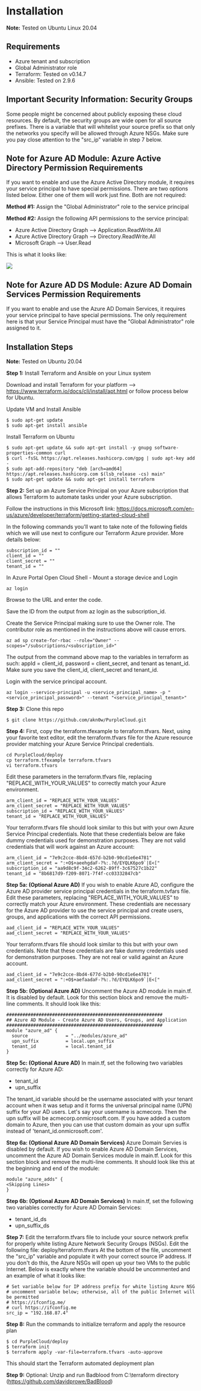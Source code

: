# Installation
**Note:**  Tested on Ubuntu Linux 20.04 

## Requirements
* Azure tenant and subscription
* Global Administrator role
* Terraform:  Tested on v0.14.7
* Ansible:  Tested on 2.9.6

## Important Security Information:  Security Groups
Some people might be concerned about publicly exposing these cloud resources.  By default, the security groups are wide open for all source prefixes.  There is a variable that will whitelist your source prefix so that only the networks you specify will be allowed through Azure NSGs.  Make sure you pay close attention to the "src_ip" variable in step 7 below.  

## Note for Azure AD Module:  Azure Active Directory Permission Requirements
If you want to enable and use the Azure Active Directory module, it requires your service principal to have special permissions.  There are two options listed below.  Either one of them will work just fine.  Both are not required:

**Method #1:**  Assign the "Global Administrator" role to the service principal

**Method #2:**  Assign the following API permissions to the service principal:
* Azure Active Directory Graph --> Application.ReadWrite.All
* Azure Active Directory Graph --> Directory.ReadWrite.All
* Microsoft Graph --> User.Read

This is what it looks like:

![](./images/aad_permissions.png)



## Note for Azure AD DS Module:  Azure AD Domain Services Permission Requirements
If you want to enable and use the Azure AD Domain Services, it requires your service principal to have special permissions.  The only requirement here is that your Service Principal must have the "Global Administrator" role assigned to it.

## Installation Steps

**Note:**  Tested on Ubuntu 20.04

**Step 1:** Install Terraform and Ansible on your Linux system

Download and install Terraform for your platform --> https://www.terraform.io/docs/cli/install/apt.html or follow process below for Ubuntu.

Update VM and Install Ansible
```
$ sudo apt-get update
$ sudo apt-get install ansible
```

Install Terraform on Ubuntu
```
$ sudo apt-get update && sudo apt-get install -y gnupg software-properties-common curl
$ curl -fsSL https://apt.releases.hashicorp.com/gpg | sudo apt-key add -
$ sudo apt-add-repository "deb [arch=amd64] https://apt.releases.hashicorp.com $(lsb_release -cs) main"
$ sudo apt-get update && sudo apt-get install terraform
```

**Step 2:** Set up an Azure Service Principal on your Azure subscription that allows Terraform to automate tasks under your Azure subscription.


Follow the instructions in this Microsoft link:
https://docs.microsoft.com/en-us/azure/developer/terraform/getting-started-cloud-shell

In the following commands you'll want to take note of the following fields which we will use next to configure our Terraform Azure provider. More details below:
```
subscription_id = ""
client_id = ""
client_secret = ""
tenant_id = ""
```

In Azure Portal Open Cloud Shell - Mount a storage device and Login
```
az login
```
Browse to the URL and enter the code.

Save the ID from the output from az login as the subscription_id.

Create the Service Principal making sure to use the Owner role. The contributor role as mentioned in the instructions above will cause errors.
```
az ad sp create-for-rbac --role="Owner" --scopes="/subscriptions/<subscription_id>"
```
The output from the command above map to the variables in terraform as such: appId = client_id, password = client_secret, and tenant as tenant_id. Make sure you save the client_id, client_secret and tenant_id.

Login with the service principal account.
```
az login --service-principal -u <service_principal_name> -p "<service_principal_password>" --tenant "<service_principal_tenant>"
```

**Step 3:** Clone this repo
```
$ git clone https://github.com/akn0w/PurpleCloud.git
```

**Step 4:** First, copy the terraform.tfexample to terraform.tfvars.  Next, using your favorite text editor, edit the terraform.tfvars file for the Azure resource provider matching your Azure Service Principal credentials.  

```
cd PurpleCloud/deploy
cp terraform.tfexample terraform.tfvars
vi terraform.tfvars
```

Edit these parameters in the terraform.tfvars file, replacing "REPLACE_WITH_YOUR_VALUES" to correctly match your Azure environment.  
```
arm_client_id = "REPLACE_WITH_YOUR_VALUES"
arm_client_secret = "REPLACE_WITH_YOUR_VALUES"
subscription_id = "REPLACE_WITH_YOUR_VALUES"
tenant_id = "REPLACE_WITH_YOUR_VALUES"
```

Your terraform.tfvars file should look similar to this but with your own Azure Service Principal credentials.  Note that these credentials below are fake dummy credentials used for demonstration purposes.  They are not valid credentials that will work against an Azure account:
```
arm_client_id = "7e9c2cce-8bd4-657d-b2b0-90cd1e6e4781"
arm_client_secret = ":+O$+aeehgdaF-?%:.?d/EYQLK6po9`|E<["
subscription_id = "aa9d8c9f-34c2-6262-89ff-3c67527c1b22"
tenant_id = "8b6817d9-f209-8071-7f4f-cc03332847cb"
```

**Step 5a: (Optional Azure AD)** If you wish to enable Azure AD, configure the Azure AD provider service principal credentials in the terraform.tvfars file.  Edit these parameters, replacing "REPLACE_WITH_YOUR_VALUES" to correctly match your Azure environment.  These credentials are necessary for the Azure AD provider to use the service principal and create users, groups, and applications with the correct API permissions.

```
aad_client_id = "REPLACE_WITH_YOUR_VALUES"
aad_client_secret = "REPLACE_WITH_YOUR_VALUES"
```

Your terraform.tfvars file should look similar to this but with your own credentials.  Note that these credentials are fake dummy credentials used for demonstration purposes.  They are not real or valid against an Azure account.
```
aad_client_id = "7e9c2cce-8bd4-677d-b2b0-90cd1e6e4781"
aad_client_secret = ":+O$+aefaadaF-?%:.?d/EYQLK6po9`|E<["
```
**Step 5b: (Optional Azure AD)** Uncomment the Azure AD module in main.tf.  It is disabled by default.  Look for this section block and remove the multi-line comments.  It should look like this:

```
##########################################################
## Azure AD Module - Create Azure AD Users, Groups, and Application
##########################################################
module "azure_ad" {
  source              = "../modules/azure_ad"
  upn_suffix          = local.upn_suffix
  tenant_id           = local.tenant_id
}
```

**Step 5c: (Optional Azure AD)** In main.tf, set the following two variables correctly for Azure AD:
* tenant_id
* upn_suffix

The tenant_id variable should be the username associated with your tenant account when it was setup and it forms the universal principal name (UPN) suffix for your AD users.  Let's say your username is acmecorp.  Then the upn suffix will be acmecorp.onmicrosoft.com.  If you have added a custom domain to Azure, then you can use that custom domain as your upn suffix instead of 'tenant_id.onmicrosoft.com'.


**Step 6a: (Optional Azure AD Domain Services)** Azure Domain Servies is disabled by default.  If you wish to enable Azure AD Domain Services, uncomment the Azure AD Domain Services module in main.tf.  Look for this section block and remove the multi-line comments.  It should look like this at the beginning and end of the module:
```
module "azure_adds" {
<Skipping Lines>
}
```

**Step 6b: (Optional Azure AD Domain Services)** In main.tf, set the following two variables correctly for Azure AD Domain Services:
* tenant_id_ds
* upn_suffix_ds

**Step 7:**  Edit the terraform.tfvars file to include your source network prefix for properly white listing Azure Network Security Groups (NSGs).
Edit the following file:  deploy/terraform.tfvars
At the bottom of the file, uncomment the "src_ip" variable and populate it with your correct source IP address.  If you don't do this, the Azure NSGs will open up your two VMs to the public Internet.  Below is exactly where the variable should be uncommented and an example of what it looks like:
```
# Set variable below for IP address prefix for white listing Azure NSG
# uncomment variable below; otherwise, all of the public Internet will be permitted
# https://ifconfig.me/
# curl https://ifconfig.me
src_ip = "192.168.87.4"
```

**Step 8:** Run the commands to initialize terraform and apply the resource plan

```
$ cd PurpleCloud/deploy
$ terraform init
$ terraform apply -var-file=terraform.tfvars -auto-approve
```

This should start the Terraform automated deployment plan

**Step 9:** Optional:  Unzip and run Badblood from C:\terraform directory (https://github.com/davidprowe/BadBlood)
